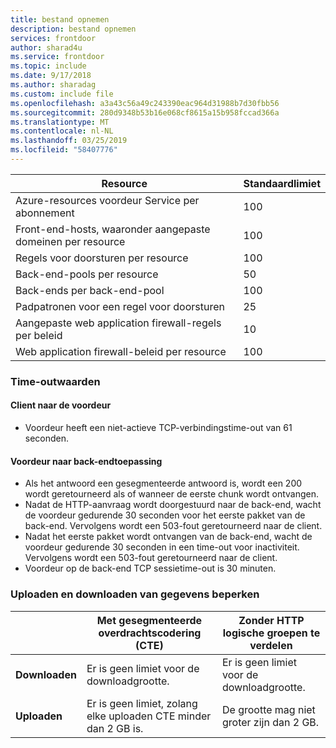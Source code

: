 ```yaml
---
title: bestand opnemen
description: bestand opnemen
services: frontdoor
author: sharad4u
ms.service: frontdoor
ms.topic: include
ms.date: 9/17/2018
ms.author: sharadag
ms.custom: include file
ms.openlocfilehash: a3a43c56a49c243390eac964d31988b7d30fbb56
ms.sourcegitcommit: 280d9348b53b16e068cf8615a15b958fccad366a
ms.translationtype: MT
ms.contentlocale: nl-NL
ms.lasthandoff: 03/25/2019
ms.locfileid: "58407776"
---
```

| Resource | Standaardlimiet |
| --- | --- |
| Azure-resources voordeur Service per abonnement | 100 |
| Front-end-hosts, waaronder aangepaste domeinen per resource | 100 |
| Regels voor doorsturen per resource | 100 |
| Back-end-pools per resource | 50 |
| Back-ends per back-end-pool | 100 |
| Padpatronen voor een regel voor doorsturen | 25 |
| Aangepaste web application firewall-regels per beleid | 10 |
| Web application firewall-beleid per resource | 100 |

### <a name="timeout-values"></a>Time-outwaarden
#### <a name="client-to-front-door"></a>Client naar de voordeur
- Voordeur heeft een niet-actieve TCP-verbindingstime-out van 61 seconden.

#### <a name="front-door-to-application-back-end"></a>Voordeur naar back-endtoepassing
- Als het antwoord een gesegmenteerde antwoord is, wordt een 200 wordt geretourneerd als of wanneer de eerste chunk wordt ontvangen.
- Nadat de HTTP-aanvraag wordt doorgestuurd naar de back-end, wacht de voordeur gedurende 30 seconden voor het eerste pakket van de back-end. Vervolgens wordt een 503-fout geretourneerd naar de client.
- Nadat het eerste pakket wordt ontvangen van de back-end, wacht de voordeur gedurende 30 seconden in een time-out voor inactiviteit. Vervolgens wordt een 503-fout geretourneerd naar de client.
- Voordeur op de back-end TCP sessietime-out is 30 minuten.

### <a name="upload-and-download-data-limit"></a>Uploaden en downloaden van gegevens beperken

|  | Met gesegmenteerde overdrachtscodering (CTE) | Zonder HTTP logische groepen te verdelen |
| ---- | ------- | ------- |
| **Downloaden** | Er is geen limiet voor de downloadgrootte. | Er is geen limiet voor de downloadgrootte. |
| **Uploaden** |  Er is geen limiet, zolang elke uploaden CTE minder dan 2 GB is. | De grootte mag niet groter zijn dan 2 GB. |
